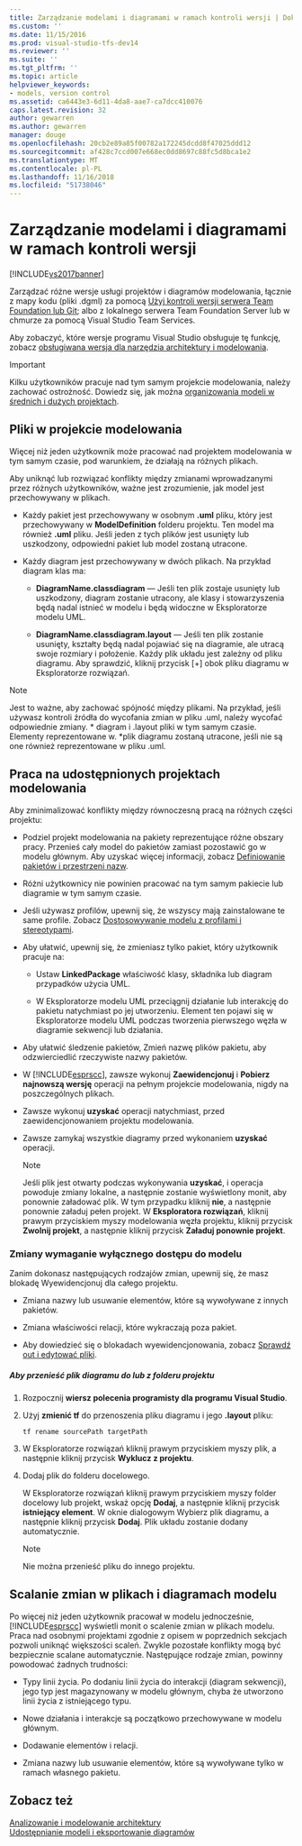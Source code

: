 ```yaml
---
title: Zarządzanie modelami i diagramami w ramach kontroli wersji | Dokumentacja firmy Microsoft
ms.custom: ''
ms.date: 11/15/2016
ms.prod: visual-studio-tfs-dev14
ms.reviewer: ''
ms.suite: ''
ms.tgt_pltfrm: ''
ms.topic: article
helpviewer_keywords:
- models, version control
ms.assetid: ca6443e3-6d11-4da8-aae7-ca7dcc410076
caps.latest.revision: 32
author: gewarren
ms.author: gewarren
manager: douge
ms.openlocfilehash: 20cb2e89a85f00782a172245dcdd8f47025ddd12
ms.sourcegitcommit: af428c7ccd007e668ec0dd8697c88fc5d8bca1e2
ms.translationtype: MT
ms.contentlocale: pl-PL
ms.lasthandoff: 11/16/2018
ms.locfileid: "51738046"
---
```

# <a name="manage-models-and-diagrams-under-version-control"></a>Zarządzanie modelami i diagramami w ramach kontroli wersji
[!INCLUDE[vs2017banner](../includes/vs2017banner.md)]

Zarządzać różne wersje usługi projektów i diagramów modelowania, łącznie z mapy kodu (pliki .dgml) za pomocą [Użyj kontroli wersji serwera Team Foundation lub Git](http://msdn.microsoft.com/library/33267cee-fe5f-4aa3-b2cd-6d22ceace314); albo z lokalnego serwera Team Foundation Server lub w chmurze za pomocą Visual Studio Team Services.  
  
 Aby zobaczyć, które wersje programu Visual Studio obsługuje tę funkcję, zobacz [obsługiwana wersja dla narzędzia architektury i modelowania](../modeling/what-s-new-for-design-in-visual-studio.md#VersionSupport).  
  
> [!IMPORTANT]
>  Kilku użytkowników pracuje nad tym samym projekcie modelowania, należy zachować ostrożność. Dowiedz się, jak można [organizowania modeli w średnich i dużych projektach](../modeling/structure-your-modeling-solution.md).  
  
##  <a name="ModelingProjects"></a> Pliki w projekcie modelowania  
 Więcej niż jeden użytkownik może pracować nad projektem modelowania w tym samym czasie, pod warunkiem, że działają na różnych plikach.  
  
 Aby uniknąć lub rozwiązać konflikty między zmianami wprowadzanymi przez różnych użytkowników, ważne jest zrozumienie, jak model jest przechowywany w plikach.  
  
-   Każdy pakiet jest przechowywany w osobnym **.uml** pliku, który jest przechowywany w **ModelDefinition** folderu projektu. Ten model ma również **.uml** pliku. Jeśli jeden z tych plików jest usunięty lub uszkodzony, odpowiedni pakiet lub model zostaną utracone.  
  
-   Każdy diagram jest przechowywany w dwóch plikach. Na przykład diagram klas ma:  
  
    -   **DiagramName.classdiagram** — Jeśli ten plik zostaje usunięty lub uszkodzony, diagram zostanie utracony, ale klasy i stowarzyszenia będą nadal istnieć w modelu i będą widoczne w Eksploratorze modelu UML.  
  
    -   **DiagramName.classdiagram.layout** — Jeśli ten plik zostanie usunięty, kształty będą nadal pojawiać się na diagramie, ale utracą swoje rozmiary i położenie. Każdy plik układu jest zależny od pliku diagramu. Aby sprawdzić, kliknij przycisk [+] obok pliku diagramu w Eksploratorze rozwiązań.  
  
> [!NOTE]
>  Jest to ważne, aby zachować spójność między plikami. Na przykład, jeśli używasz kontroli źródła do wycofania zmian w pliku .uml, należy wycofać odpowiednie zmiany. * diagram i .layout pliki w tym samym czasie. Elementy reprezentowane w. \*plik diagramu zostaną utracone, jeśli nie są one również reprezentowane w pliku .uml.  
  
##  <a name="Shared"></a> Praca na udostępnionych projektach modelowania  
 Aby zminimalizować konflikty między równoczesną pracą na różnych części projektu:  
  
-   Podziel projekt modelowania na pakiety reprezentujące różne obszary pracy. Przenieś cały model do pakietów zamiast pozostawić go w modelu głównym. Aby uzyskać więcej informacji, zobacz [Definiowanie pakietów i przestrzeni nazw](../modeling/define-packages-and-namespaces.md).  
  
-   Różni użytkownicy nie powinien pracować na tym samym pakiecie lub diagramie w tym samym czasie.  
  
-   Jeśli używasz profilów, upewnij się, że wszyscy mają zainstalowane te same profile. Zobacz [Dostosowywanie modelu z profilami i stereotypami](../modeling/customize-your-model-with-profiles-and-stereotypes.md).  
  
-   Aby ułatwić, upewnij się, że zmieniasz tylko pakiet, który użytkownik pracuje na:  
  
    -   Ustaw **LinkedPackage** właściwość klasy, składnika lub diagram przypadków użycia UML.  
  
    -   W Eksploratorze modelu UML przeciągnij działanie lub interakcję do pakietu natychmiast po jej utworzeniu. Element ten pojawi się w Eksploratorze modelu UML podczas tworzenia pierwszego węzła w diagramie sekwencji lub działania.  
  
-   Aby ułatwić śledzenie pakietów, Zmień nazwę plików pakietu, aby odzwierciedlić rzeczywiste nazwy pakietów.  
  
-   W [!INCLUDE[esprscc](../includes/esprscc-md.md)], zawsze wykonuj **Zaewidencjonuj** i **Pobierz najnowszą wersję** operacji na pełnym projekcie modelowania, nigdy na poszczególnych plikach.  
  
-   Zawsze wykonuj **uzyskać** operacji natychmiast, przed zaewidencjonowaniem projektu modelowania.  
  
-   Zawsze zamykaj wszystkie diagramy przed wykonaniem **uzyskać** operacji.  
  
    > [!NOTE]
    >  Jeśli plik jest otwarty podczas wykonywania **uzyskać**, i operacja powoduje zmiany lokalne, a następnie zostanie wyświetlony monit, aby ponownie załadować plik. W tym przypadku kliknij **nie**, a następnie ponownie załaduj pełen projekt. W **Eksploratora rozwiązań**, kliknij prawym przyciskiem myszy modelowania węzła projektu, kliknij przycisk **Zwolnij projekt**, a następnie kliknij przycisk **Załaduj ponownie projekt**.  
  
###  <a name="Exclusive"></a> Zmiany wymaganie wyłącznego dostępu do modelu  
 Zanim dokonasz następujących rodzajów zmian, upewnij się, że masz blokadę Wyewidencjonuj dla całego projektu.  
  
-   Zmiana nazwy lub usuwanie elementów, które są wywoływane z innych pakietów.  
  
-   Zmiana właściwości relacji, które wykraczają poza pakiet.  
  
-   Aby dowiedzieć się o blokadach wyewidencjonowania, zobacz [Sprawdź out i edytować pliki](http://msdn.microsoft.com/library/eb404d63-c448-4994-9416-3e6d50ec554a).  
  
##### <a name="to-move-a-diagram-file-in-or-out-of-a-project-folder"></a>Aby przenieść plik diagramu do lub z folderu projektu  
  
1.  Rozpocznij **wiersz polecenia programisty dla programu Visual Studio**.  
  
2.  Użyj **zmienić tf** do przenoszenia pliku diagramu i jego **.layout** pliku:  
  
     `tf rename sourcePath targetPath`  
  
3.  W Eksploratorze rozwiązań kliknij prawym przyciskiem myszy plik, a następnie kliknij przycisk **Wyklucz z projektu**.  
  
4.  Dodaj plik do folderu docelowego.  
  
     W Eksploratorze rozwiązań kliknij prawym przyciskiem myszy folder docelowy lub projekt, wskaż opcję **Dodaj**, a następnie kliknij przycisk **istniejący element**. W oknie dialogowym Wybierz plik diagramu, a następnie kliknij przycisk **Dodaj**. Plik układu zostanie dodany automatycznie.  
  
    > [!NOTE]
    >  Nie można przenieść pliku do innego projektu.  
  
##  <a name="Merging"></a> Scalanie zmian w plikach i diagramach modelu  
 Po więcej niż jeden użytkownik pracował w modelu jednocześnie, [!INCLUDE[esprscc](../includes/esprscc-md.md)] wyświetli monit o scalenie zmian w plikach modelu. Praca nad osobnymi projektami zgodnie z opisem w poprzednich sekcjach pozwoli uniknąć większości scaleń. Zwykle pozostałe konflikty mogą być bezpiecznie scalane automatycznie. Następujące rodzaje zmian, powinny powodować żadnych trudności:  
  
-   Typy linii życia. Po dodaniu linii życia do interakcji (diagram sekwencji), jego typ jest magazynowany w modelu głównym, chyba że utworzono linii życia z istniejącego typu.  
  
-   Nowe działania i interakcje są początkowo przechowywane w modelu głównym.  
  
-   Dodawanie elementów i relacji.  
  
-   Zmiana nazwy lub usuwanie elementów, które są wywoływane tylko w ramach własnego pakietu.  
  
## <a name="see-also"></a>Zobacz też  
 [Analizowanie i modelowanie architektury](../modeling/analyze-and-model-your-architecture.md)   
 [Udostępnianie modeli i eksportowanie diagramów](../modeling/share-models-and-exporting-diagrams.md)



